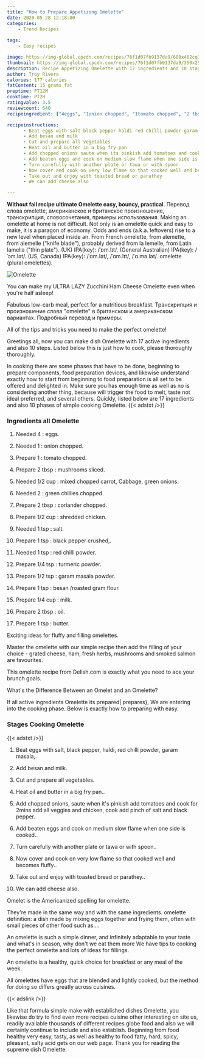```yaml
---
title: "How to Prepare Appetizing Omelette"
date: 2020-05-28 12:18:00
categories:
    - Trend Recipes
    
tags:
    - Easy recipes

image: https://img-global.cpcdn.com/recipes/76f1d07fb9137da9/680x482cq70/omelette-recipe-main-photo.jpg
thumbnail: https://img-global.cpcdn.com/recipes/76f1d07fb9137da9/350x250cq70/omelette-recipe-main-photo.jpg
description: Recipe Appetizing Omelette with 17 ingredients and 10 stages of easy cooking.
author: Troy Rivera
calories: 177 calories
fatContent: 15 grams fat
preptime: PT12M
cooktime: PT2H
ratingvalue: 3.5
reviewcount: 640
recipeingredient: ["4eggs", "1onion chopped", "1tomato chopped", "2 tbspmushrooms sliced", "1/2 cupmixed chopped carrot Cabbage green onions", "2green chillies chopped", "2 tbspcoriander chopped", "1/2 cupshredded chicken", "1 tspsalt", "1 tspblack pepper crushed", "1 tspred chilli powder", "1/4 tspturmeric powder", "1/2 tspgaram masala powder", "1 tspbesan roasted gram flour", "1/4 cupmilk", "2 tbspoil", "1 tspbutter"]

recipeinstructions: 
      - Beat eggs with salt black pepper haldi red chilli powder garam masala 
      - Add besan and milk 
      - Cut and prepare all vegetables 
      - Heat oil and butter in a big fry pan 
      - Add chopped onions saute when its pinkish add tomatoes and cook for 2mins add all veggies and chicken cook add pinch of salt and black pepper 
      - Add beaten eggs and cook on medium slow flame when one side is cooked 
      - Turn carefully with another plate or tawa or with spoon 
      - Now cover and cook on very low flame so that cooked well and becomes fluffy 
      - Take out and enjoy with toasted bread or parathey 
      - We can add cheese also

---
```




**Without fail recipe ultimate Omelette easy, bouncy, practical**. Перевод слова omelette, американское и британское произношение, транскрипция, словосочетания, примеры использования. Making an omelette at home is not difficult. Not only is an omelette quick and easy to make, it is a paragon of economy. Odds and ends (a.k.a. leftovers) rise to a new level when placed inside an. From French omelette, from alemette, from alemelle (&#34;knife blade&#34;), probably derived from la lemelle, from Latin lamella (&#34;thin plate&#34;). (UK) IPA(key): /ˈɒm.lɪt/. (General Australian) IPA(key): /ˈɔm.lət/. (US, Canada) IPA(key): /ˈɑm.lət/, /ˈɑm.lɪt/, /ˈɑ.mə.lət/. omelette (plural omelettes).


![Omelette](https://img-global.cpcdn.com/recipes/76f1d07fb9137da9/680x482cq70/omelette-recipe-main-photo.jpg "Omelette")



You can make my ULTRA LAZY Zucchini Ham Cheese Omelette even when you&#39;re half asleep!

Fabulous low-carb meal, perfect for a nutritious breakfast. Транскрипция и произношение слова &#34;omelette&#34; в британском и американском вариантах. Подробный перевод и примеры.

All of the tips and tricks you need to make the perfect omelette!


Greetings all, now you can make dish Omelette with 17 active ingredients and also 10 steps. Listed below this is just how to cook, please thoroughly thoroughly.

In cooking there are some phases that have to be done, beginning to prepare components, food preparation devices, and likewise understand exactly how to start from beginning to food preparation is all set to be offered and delighted in. Make sure you has enough time as well as no is considering another thing, because will trigger the food to melt, taste not ideal preferred, and several others. Quickly, listed below are 17 ingredients and also 10 phases of simple cooking Omelette.
{{< adstxt />}}

### Ingredients all Omelette


1. Needed 4 : eggs.

1. Needed 1 : onion chopped.

1. Prepare 1 : tomato chopped.

1. Prepare 2 tbsp : mushrooms sliced.

1. Needed 1/2 cup : mixed chopped carrot, Cabbage, green onions.

1. Needed 2 : green chillies chopped.

1. Prepare 2 tbsp : coriander chopped.

1. Prepare 1/2 cup : shredded chicken.

1. Needed 1 tsp : salt.

1. Prepare 1 tsp : black pepper crushed,.

1. Needed 1 tsp : red chilli powder.

1. Prepare 1/4 tsp : turmeric powder.

1. Prepare 1/2 tsp : garam masala powder.

1. Prepare 1 tsp : besan /roasted gram flour.

1. Prepare 1/4 cup : milk.

1. Prepare 2 tbsp : oil.

1. Prepare 1 tsp : butter.


Exciting ideas for fluffy and filling omelettes.

Master the omelette with our simple recipe then add the filling of your choice - grated cheese, ham, fresh herbs, mushrooms and smoked salmon are favourites.

This omelette recipe from Delish.com is exactly what you need to ace your brunch goals.

What&#39;s the Difference Between an Omelet and an Omelette?


If all active ingredients Omelette its prepared| prepares}, We are entering into the cooking phase. Below is exactly how to preparing with easy.

### Stages Cooking Omelette

{{< adstxt />}}


1. Beat eggs with salt, black pepper, haldi, red chilli powder, garam masala,.



1. Add besan and milk.



1. Cut and prepare all vegetables.



1. Heat oil and butter in a big fry pan..



1. Add chopped onions, saute when it&#39;s pinkish add tomatoes and cook for 2mins add all veggies and chicken, cook add pinch of salt and black pepper.



1. Add beaten eggs and cook on medium slow flame when one side is cooked..



1. Turn carefully with another plate or tawa or with spoon..



1. Now cover and cook on very low flame so that cooked well and becomes fluffy..



1. Take out and enjoy with toasted bread or parathey..



1. We can add cheese also.




Omelet is the Americanized spelling for omelette.

They&#39;re made in the same way and with the same ingredients. omelette definition: a dish made by mixing eggs together and frying them, often with small pieces of other food such as….

An omelette is such a simple dinner, and infinitely adaptable to your taste and what&#39;s in season, why don&#39;t we eat them more We have tips to cooking the perfect omelette and lots of ideas for fillings.

An omelette is a healthy, quick choice for breakfast or any meal of the week.

All omelettes have eggs that are blended and lightly cooked, but the method for doing so differs greatly across cuisines.


{{< adslink />}}

Like that formula simple make with established dishes Omelette, you likewise do try to find even more recipes cuisine other interesting on site us, readily available thousands of different recipes globe food and also we will certainly continue to include and also establish. Beginning from food healthy very easy, tasty, as well as healthy to food fatty, hard, spicy, pleasant, salty acid gets on our web page. Thank you for reading the supreme dish Omelette.
